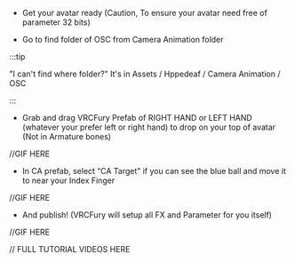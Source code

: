 - Get your avatar ready (Caution, To ensure your avatar need free of parameter 32 bits)

- Go to find folder of OSC from Camera Animation folder

:::tip

"I can't find where folder?"
It's in Assets / Hppedeaf / Camera Animation / OSC

:::

- Grab and drag VRCFury Prefab of RIGHT HAND or LEFT HAND (whatever your prefer left or right hand) to drop on your top of avatar (Not in Armature bones)

//GIF HERE

- In CA prefab, select “CA Target” if you can see the blue ball and move it to near your Index Finger

//GIF HERE

- And publish! (VRCFury will setup all FX and Parameter for you itself)

//GIF HERE

// FULL TUTORIAL VIDEOS HERE